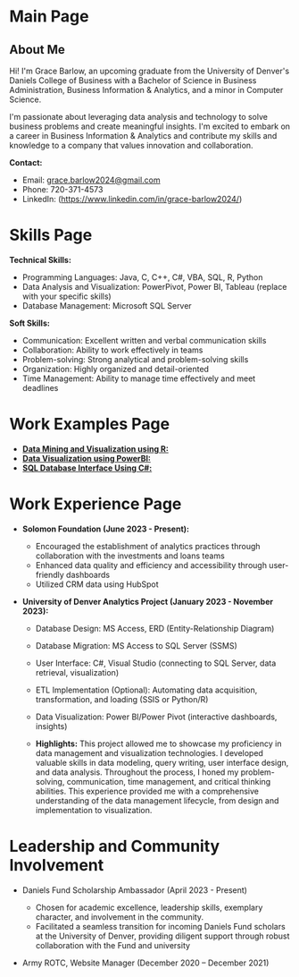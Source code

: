 # Main Page

## About Me

Hi! I'm Grace Barlow, an upcoming graduate from the University of Denver's Daniels College of Business with a Bachelor of Science in Business Administration, Business Information & Analytics, and a minor in Computer Science. 

I'm passionate about leveraging data analysis and technology to solve business problems and create meaningful insights. I'm excited to embark on a career in Business Information & Analytics and contribute my skills and knowledge to a company that values innovation and collaboration.

**Contact:**

* Email: grace.barlow2024@gmail.com
* Phone: 720-371-4573
* LinkedIn: (https://www.linkedin.com/in/grace-barlow2024/)


# Skills Page

**Technical Skills:**

* Programming Languages: Java, C, C++, C#, VBA, SQL, R, Python
* Data Analysis and Visualization: PowerPivot, Power BI, Tableau (replace with your specific skills)
* Database Management: Microsoft SQL Server

**Soft Skills:**

* Communication: Excellent written and verbal communication skills
* Collaboration: Ability to work effectively in teams
* Problem-solving: Strong analytical and problem-solving skills
* Organization: Highly organized and detail-oriented
* Time Management: Ability to manage time effectively and meet deadlines

# Work Examples Page

* **[Data Mining and Visualization using R:](https://rpubs.com/GraceBarlow/1157487)** 
* **[Data Visualization using PowerBI:](https://acrobat.adobe.com/link/review?uri=urn:aaid:scds:US:bdc1063d-15a8-3dab-bdb5-784712680a8c)** 
* **[SQL Database Interface Using C#:](https://github.com/GraceBarlow/DatabaseInterface)**

# Work Experience Page

* **Solomon Foundation (June 2023 - Present):**
  
  * Encouraged the establishment of analytics practices through collaboration with the investments and loans teams
  * Enhanced data quality and efficiency and accessibility through user-friendly dashboards
  * Utilized CRM data using HubSpot
  

* **University of Denver Analytics Project (January 2023 - November 2023):**
  
  * Database Design: MS Access, ERD (Entity-Relationship Diagram)
  * Database Migration: MS Access to SQL Server (SSMS)
  * User Interface: C#, Visual Studio (connecting to SQL Server, data retrieval, visualization)
  * ETL Implementation (Optional): Automating data acquisition, transformation, and loading (SSIS or Python/R)
  * Data Visualization: Power BI/Power Pivot (interactive dashboards, insights)
 
  * **Highlights:** This project allowed me to showcase my proficiency in data management and visualization technologies. I developed valuable skills in data modeling, query writing, user interface design, and data analysis. Throughout the process, I honed my problem-solving, communication, time management, and critical thinking abilities. This experience provided me with a comprehensive understanding of the data management lifecycle, from design and implementation to visualization.

# Leadership and Community Involvement
* Daniels Fund Scholarship Ambassador (April 2023 - Present)
  
  *	Chosen for academic excellence, leadership skills, exemplary character, and involvement in the community.
  *	Facilitated a seamless transition for incoming Daniels Fund scholars at the University of Denver, providing diligent support through robust collaboration with the Fund and university
    
* Army ROTC, Website Manager (December 2020 – December 2021)
